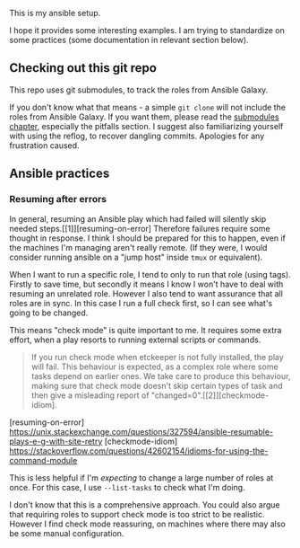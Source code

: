 This is my ansible setup.

I hope it provides some interesting examples.
I am trying to standardize on some practices
(some documentation in relevant section below).


## Checking out this git repo

This repo uses git submodules, to track the roles from Ansible Galaxy.

If you don't know what that means - a simple `git clone` will not include the roles from Ansible Galaxy.
If you want them, please read the [submodules chapter](https://alx.github.io/gitbook/5_submodules.html),
especially the pitfalls section.
I suggest also familiarizing yourself with using the reflog, to recover dangling commits.
Apologies for any frustration caused.


## Ansible practices

### Resuming after errors

In general, resuming an Ansible play which had failed will silently skip needed steps.[[1]][resuming-on-error]
Therefore failures require some thought in response.
I think I should be prepared for this to happen, even if the machines I'm managing aren't really remote.
(If they were, I would consider running ansible on a "jump host" inside `tmux` or equivalent).

When I want to run a specific role, I tend to only to run that role (using tags).
Firstly to save time, but secondly it means I know I won't have to deal with resuming an unrelated role.
However I also tend to want assurance that all roles are in sync.
In this case I run a full check first, so I can see what's going to be changed.

This means "check mode" is quite important to me.
It requires some extra effort, when a play resorts to running external scripts or commands.

> If you run check mode when etckeeper is not fully installed, the play will fail.  This behaviour is expected, as a complex role where some tasks depend on earlier ones.  We take care to produce this behaviour, making sure that check mode doesn't skip certain types of task and then give a misleading report of "changed=0".[[2]][checkmode-idiom].

[resuming-on-error] https://unix.stackexchange.com/questions/327594/ansible-resumable-plays-e-g-with-site-retry
[checkmode-idiom] https://stackoverflow.com/questions/42602154/idioms-for-using-the-command-module

This is less helpful if I'm _expecting_ to change a large number of roles at once.
For this case, I use `--list-tasks` to check what I'm doing.

I don't know that this is a comprehensive approach.
You could also argue that requiring roles to support check mode is too strict to be realistic.
However I find check mode reassuring, on machines where there may also be some manual configuration.

